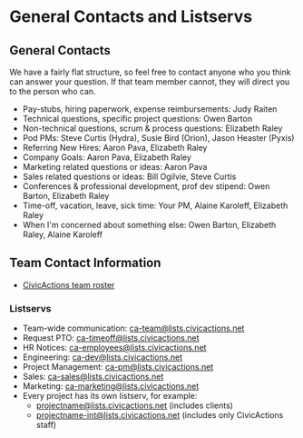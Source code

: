 # General Contacts and Listservs

## General Contacts

We have a fairly flat structure, so feel free to contact anyone who you think can answer your question. If that team member cannot, they will direct you to the person who can.

* Pay-stubs, hiring paperwork, expense reimbursements: Judy Raiten
* Technical questions, specific project questions: Owen Barton
* Non-technical questions, scrum & process questions: Elizabeth Raley
* Pod PMs: Steve Curtis (Hydra), Susie Bird (Orion), Jason Heaster (Pyxis)
* Referring New Hires: Aaron Pava, Elizabeth Raley
* Company Goals: Aaron Pava, Elizabeth Raley
* Marketing related questions or ideas: Aaron Pava
* Sales related questions or ideas: Bill Ogilvie, Steve Curtis
* Conferences & professional development, prof dev stipend: Owen Barton, Elizabeth Raley
* Time-off, vacation, leave, sick time: Your PM, Alaine Karoleff, Elizabeth Raley
* When I'm concerned about something else: Owen Barton, Elizabeth Raley, Alaine Karoleff

## Team Contact Information

* [CivicActions team roster](https://docs.google.com/spreadsheets/d/1mIuxn1pxwNjD2B9kpWgyT1NlAdlvPSZjGDNFvbi3aFs/edit#gid=0)

### Listservs

* Team-wide communication: ca-team@lists.civicactions.net
* Request PTO: ca-timeoff@lists.civicactions.net
* HR Notices: ca-employees@lists.civicactions.net
* Engineering: ca-dev@lists.civicactions.net
* Project Management: ca-pm@lists.civicactions.net
* Sales: ca-sales@lists.civicactions.net
* Marketing: ca-marketing@lists.civicactions.net
* Every project has its own listserv, for example:
    * projectname@lists.civicactions.net (includes clients)
    * projectname-int@lists.civicactions.net (includes only CivicActions staff)
